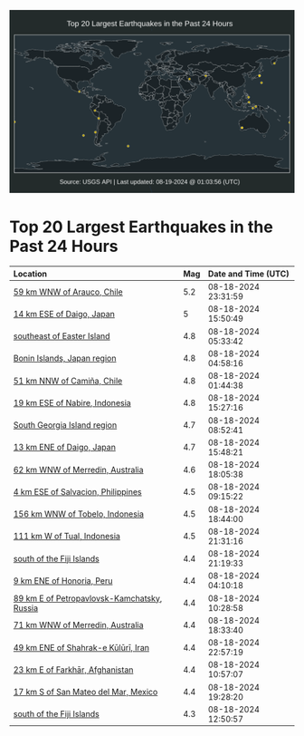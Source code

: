![Map](./map.png)

# Top 20 Largest Earthquakes in the Past 24 Hours

| Location | Mag | Date and Time (UTC) |
|:---|:---|:---|
| [59 km WNW of Arauco, Chile](https://earthquake.usgs.gov/earthquakes/eventpage/us7000n7us) | 5.2 | 08-18-2024 23:31:59 |
| [14 km ESE of Daigo, Japan](https://earthquake.usgs.gov/earthquakes/eventpage/us7000n7tb) | 5 | 08-18-2024 15:50:49 |
| [southeast of Easter Island](https://earthquake.usgs.gov/earthquakes/eventpage/us7000n7qy) | 4.8 | 08-18-2024 05:33:42 |
| [Bonin Islands, Japan region](https://earthquake.usgs.gov/earthquakes/eventpage/us7000n7qt) | 4.8 | 08-18-2024 04:58:16 |
| [51 km NNW of Camiña, Chile](https://earthquake.usgs.gov/earthquakes/eventpage/us7000n7q4) | 4.8 | 08-18-2024 01:44:38 |
| [19 km ESE of Nabire, Indonesia](https://earthquake.usgs.gov/earthquakes/eventpage/us7000n7t9) | 4.8 | 08-18-2024 15:27:16 |
| [South Georgia Island region](https://earthquake.usgs.gov/earthquakes/eventpage/us7000n7rn) | 4.7 | 08-18-2024 08:52:41 |
| [13 km ENE of Daigo, Japan](https://earthquake.usgs.gov/earthquakes/eventpage/us7000n7ta) | 4.7 | 08-18-2024 15:48:21 |
| [62 km WNW of Merredin, Australia](https://earthquake.usgs.gov/earthquakes/eventpage/us7000n7tn) | 4.6 | 08-18-2024 18:05:38 |
| [4 km ESE of Salvacion, Philippines](https://earthquake.usgs.gov/earthquakes/eventpage/us7000n7rr) | 4.5 | 08-18-2024 09:15:22 |
| [156 km WNW of Tobelo, Indonesia](https://earthquake.usgs.gov/earthquakes/eventpage/us7000n7tv) | 4.5 | 08-18-2024 18:44:00 |
| [111 km W of Tual, Indonesia](https://earthquake.usgs.gov/earthquakes/eventpage/us7000n7ub) | 4.5 | 08-18-2024 21:31:16 |
| [south of the Fiji Islands](https://earthquake.usgs.gov/earthquakes/eventpage/us7000n7ua) | 4.4 | 08-18-2024 21:19:33 |
| [9 km ENE of Honoria, Peru](https://earthquake.usgs.gov/earthquakes/eventpage/us7000n7qp) | 4.4 | 08-18-2024 04:10:18 |
| [89 km E of Petropavlovsk-Kamchatsky, Russia](https://earthquake.usgs.gov/earthquakes/eventpage/us7000n7s1) | 4.4 | 08-18-2024 10:28:58 |
| [71 km WNW of Merredin, Australia](https://earthquake.usgs.gov/earthquakes/eventpage/us7000n7tq) | 4.4 | 08-18-2024 18:33:40 |
| [49 km ENE of Shahrak-e Kūlūrī, Iran](https://earthquake.usgs.gov/earthquakes/eventpage/us7000n7uk) | 4.4 | 08-18-2024 22:57:19 |
| [23 km E of Farkhār, Afghanistan](https://earthquake.usgs.gov/earthquakes/eventpage/us7000n7s2) | 4.4 | 08-18-2024 10:57:07 |
| [17 km S of San Mateo del Mar, Mexico](https://earthquake.usgs.gov/earthquakes/eventpage/us7000n7u0) | 4.4 | 08-18-2024 19:28:20 |
| [south of the Fiji Islands](https://earthquake.usgs.gov/earthquakes/eventpage/us7000n7sk) | 4.3 | 08-18-2024 12:50:57 |
